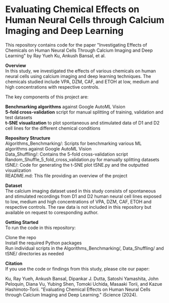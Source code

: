 # **Evaluating Chemical Effects on Human Neural Cells through Calcium Imaging and Deep Learning**
This repository contains code for the paper "Investigating Effects of Chemicals on Human Neural Cells Through Calcium Imaging and Deep Learning" by Ray Yueh Ku, Ankush Bansal, et al.  

**Overview**  
In this study, we investigated the effects of various chemicals on human neural cells using calcium imaging and deep learning techniques. The chemicals studied include VPA, DZM, CAF, and ETOH at low, medium and high concentrations with respective controls.  

The key components of this project are:  

**Benchmarking algorithms** against Google AutoML Vision  
**5-fold cross-validation** script for manual splitting of training, validation and test datasets  
**t-SNE visualization** to plot spontaneous and stimulated data of D1 and D2 cell lines for the different chemical conditions  

**Repository Structure**  
Algorithms_Benchmarking/: Scripts for benchmarking various ML algorithms against Google AutoML Vision  
Data_Shuffling/: Contains the 5-fold cross-validation script Random_Shuffle_5_fold_cross_validation.py for manually splitting datasets  
tSNE/: Code for generating the t-SNE plot tSNE.py and the outputted visualization  
README.md: This file providing an overview of the project  

**Dataset**  
The calcium imaging dataset used in this study consists of spontaneous and stimulated recordings from D1 and D2 human neural cell lines exposed to low, medium and high concentrations of VPA, DZM, CAF, ETOH and respective controls. The raw data is not included in this repository but available on request to coresponding author.  

**Getting Started**  
To run the code in this repository:  

Clone the repo  
Install the required Python packages  
Run individual scripts in the Algorithms_Benchmarking/, Data_Shuffling/ and tSNE/ directories as needed  


**Citation**  
If you use the code or findings from this study, please cite our paper:  

Ku, Ray Yueh, Ankush Bansal, Dipankar J. Dutta, Satoshi Yamashita, John Peloquin, Diana Vu, Yubing Shen, Tomoki Uchida, Masaaki Torii, and Kazue Hashimoto-Torii. "Evaluating Chemical Effects on Human Neural Cells through Calcium Imaging and Deep Learning." iScience (2024).

